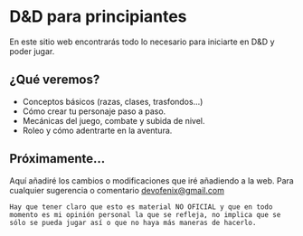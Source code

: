 # D&D para principiantes

En este sitio web encontrarás todo lo necesario para iniciarte en D&D y poder jugar.

## ¿Qué veremos?

* Conceptos básicos (razas, clases, trasfondos...)
* Cómo crear tu personaje paso a paso.
* Mecánicas del juego, combate y subida de nivel.
* Roleo y cómo adentrarte en la aventura.

## Próximamente... 

Aquí añadiré los cambios o modificaciones que iré añadiendo a la web.
Para cualquier sugerencia o comentario devofenix@gmail.com
    
`Hay que tener claro que esto es material NO OFICIAL y que en todo momento es mi opinión personal la que se refleja, no implica que se sólo se pueda jugar así o que no haya más maneras de hacerlo.`